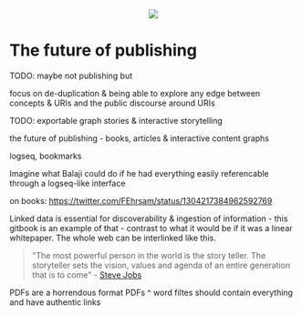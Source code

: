 <div style="text-align: center;">
    <img src="https://png.pngitem.com/pimgs/s/207-2073499_translate-platform-from-english-to-spanish-work-in.png">
</div>

# The future of publishing

TODO: maybe not publishing but 

focus on de-duplication & being able to explore any edge between concepts & URIs and the public discourse around URIs

TODO: exportable graph stories & interactive storytelling

the future of publishing - books, articles & interactive content graphs


logseq, bookmarks


Imagine what Balaji could do if he had everything easily referencable through a logseq-like interface


on books:
https://twitter.com/FEhrsam/status/1304217384962592769


Linked data is essential for discoverability & ingestion of information - this gitbook is an example of that - contrast to what it would be if it was a linear whitepaper. The whole web can be interlinked like this.



> "The most powerful person in the world is the story teller. The storyteller sets the vision, values and agenda of an entire generation that is to come" - [Steve Jobs](http://jovanabanovic.com/2020/08/06/the-most-powerful-person-in-the-world-is-the-story-teller-the-storyteller-sets-the-vision-values-and-agenda-of-an-entire-generation-that-is-to-come-steve-jobs/)


PDFs are a horrendous format
PDFs ^ word filtes should contain everything and have authentic links
